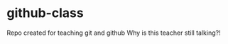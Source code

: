 github-class
============

Repo created for teaching git and github
Why is this teacher still talking?!
 
